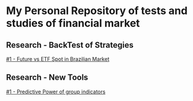 # My Personal Repository of tests and studies of financial market 

## Research - BackTest of Strategies
[#1 - Future vs ETF Spot in Brazilian Market](https://github.com/Janderson/algo_trading/blob/master/14052020_estrategia_ocasalestranho/study_statistical_wiredcouple_walking_apart_en.ipynb)

## Research - New Tools
[#1 - Predictive Power of group indicators](https://github.com/Janderson/algo_trading/blob/master/predicite_power.v1.0.ipynb)
